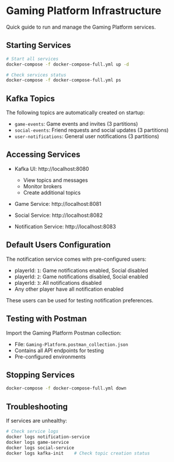 # Gaming Platform Infrastructure

Quick guide to run and manage the Gaming Platform services.

## Starting Services

```bash
# Start all services
docker-compose -f docker-compose-full.yml up -d

# Check services status
docker-compose -f docker-compose-full.yml ps
```

## Kafka Topics

The following topics are automatically created on startup:
- `game-events`: Game events and invites (3 partitions)
- `social-events`: Friend requests and social updates (3 partitions)
- `user-notifications`: General user notifications (3 partitions)

## Accessing Services

- Kafka UI: http://localhost:8080
  - View topics and messages
  - Monitor brokers
  - Create additional topics

- Game Service: http://localhost:8081
- Social Service: http://localhost:8082
- Notification Service: http://localhost:8083

## Default Users Configuration

The notification service comes with pre-configured users:

- playerId: `1`: Game notifications enabled, Social disabled
- playerId: `2`: Game notifications disabled, Social enabled
- playerId: `3`: All notifications disabled
- Any other player have all notification enabled

These users can be used for testing notification preferences.

## Testing with Postman

Import the Gaming Platform Postman collection:
- File: `Gaming-Platform.postman_collection.json`
- Contains all API endpoints for testing
- Pre-configured environments

## Stopping Services

```bash
docker-compose -f docker-compose-full.yml down
```

## Troubleshooting

If services are unhealthy:
```bash
# Check service logs
docker logs notification-service
docker logs game-service
docker logs social-service
docker logs kafka-init    # Check topic creation status
```
